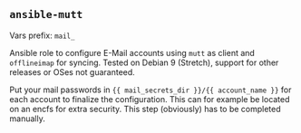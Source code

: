 ## `ansible-mutt`

Vars prefix: `mail_`

Ansible role to configure E-Mail accounts using `mutt` as client and `offlineimap`
for syncing. Tested on Debian 9 (Stretch), support for other releases or OSes
not guaranteed.

Put your mail passwords in `{{ mail_secrets_dir }}/{{ account_name }}` for each
account to finalize the configuration. This can for example be located on an
encfs for extra security. This step (obviously) has to be completed manually.
